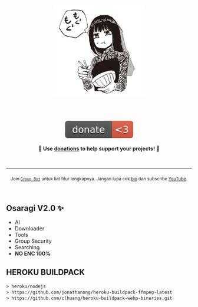 <h1 align="center">
	<img width="250" src="media/1732334413925.png" alt="Donations"><p>
</h1>

<br>
<p align="center">
	<a href="https://saweria.co/neekoi"><img width="185" src="media/badge.svg" alt="Badge"></a>
	<br><br>
	<b>🙌 Use <a href="https://saweria.co/neekoi">donations</a> to help support <b>your</b> projects! 🙌</b>
</p>
<br>

---

<p align="center">
	<sub>Join <a href="https://yourdonation.rocks"><code>Group Bot</code></a> untuk liat fitur lengkapnya. Jangan lupa cek <a href="https://nikolaskama.me">bio</a> dan subscribe <a href="https://youtube.com/qyuunee">YouTube</a>.</sub>
</p>

<br>

## Osaragi V2.0 ✨
- AI
- Downloader
- Tools
- Group Security
- Searching
- **NO ENC 100%**

## HEROKU BUILDPACK

```
> heroku/nodejs
> https://github.com/jonathanong/heroku-buildpack-ffmpeg-latest
> https://github.com/clhuang/heroku-buildpack-webp-binaries.git
```
